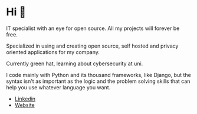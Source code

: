 # Hi 👋

IT specialist with an eye for open source. All my projects will forever be free. 

Specialized in using and creating open source, self hosted and privacy oriented applications for my company. 

Currently green hat, learning about cybersecurity at uni. 

I code mainly with Python and its thousand frameworks, like Django, but the syntax isn't as important as the logic and the problem solving skills that can help you use whatever language you want.

* [Linkedin](https://www.linkedin.com/in/mattia-antonio-cimadomo-04016b242/) 
* [Website](https://www.mattiacimadomo.it/en/)


